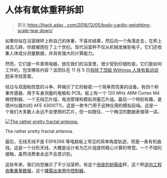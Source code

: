 # 人体有氧体重秤拆卸

> 原文:[https://hack aday . com/2016/12/05/body-cardio-weighting-scale-tear down/](https://hackaday.com/2016/12/05/body-cardio-weighing-scale-teardown/)

如果你站在浴室磅秤上称自己的体重，不喜欢结果，然后向一个角落走去，在秤上减去几磅，你就被困在了上个世纪。现代浴室秤不仅从机械发展到电子，它们还收集人体成分测量数据，并具有强大的计算能力。

然而，它们是一件家用电器，放在我们的浴室里，很少受到仔细检查。它们是如何工作的，包含哪些内容？该团队在 11 月 5 日[拆除了顶级 Withings 人体有氧运动秤](https://novemberfive.co/blog/hardware-teardown-withings-body-cardio/)来寻找答案。

经过与双面粘性垫的斗争，秤揭示了它的秘密:一个简单而完美的设备。有四个称重传感器、用于车身测量的电极和 PCB。板上有一个 120 MHz ARM Cortex M4 微控制器、一个无线芯片组、电池管理和模拟测量芯片组。最后一个特别有趣，是德州仪器(ti)的 AFE 4300(T1)，这是一款专门用于这种应用的模拟前端。这是一个我们大多数人永远不会使用的芯片，但一如既往，一个晦涩的数据表值得一读。

[![The rather pretty fractal antenna.](../Images/97552aed1d2022e09004fd47411881ab.png)](https://hackaday.com/wp-content/uploads/2016/12/scale-antenna1.png)

The rather pretty fractal antenna.

最后，无线天线不是 ESP8266 等电路板上常见的简单角度轨迹，而是一条有机曲线。这是一个分形天线，大概是设计来为芯片组提供精心计算的带宽。一个不错的接触，虽然消费者永远不会意识到。

这些年来，我们向您展示了不少浴室秤。有这个[俏皮的树莓皮](http://hackaday.com/2016/04/15/weight-tracking-wise-cracking-iot-bathroom-scale/)秤，这个秤[逆向工程收集重量数据](http://hackaday.com/2014/10/18/reverse-engineering-a-bathroom-scale-for-automated-weight-tracking/)，这个[裸露出来用作控制器](http://hackaday.com/2010/01/31/hacking-a-digital-bathroom-scale/)。